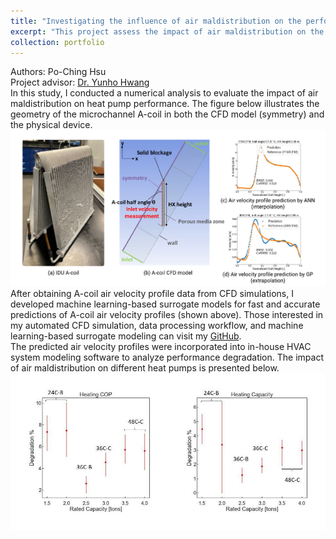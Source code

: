 ```yaml
---
title: "Investigating the influence of air maldistribution on the performance of heat pumps"
excerpt: "This project assess the impact of air maldistribution on the heat exchanger performance"
collection: portfolio
---
```

Authors: Po-Ching Hsu<br/>
Project advisor: [Dr. Yunho Hwang](https://enme.umd.edu/clark/faculty/549/Yunho-Hwang)<br/>
In this study, I conducted a numerical analysis to evaluate the impact of air maldistribution on heat pump performance. The figure below illustrates the geometry of the microchannel A-coil in both the CFD model (symmetry) and the physical device.<br/>
<img src='/images/Acoil CAD (1).jpeg'> <br/>
After obtaining A-coil air velocity profile data from CFD simulations, I developed machine learning-based surrogate models for fast and accurate predictions of A-coil air velocity profiles (shown above). Those interested in my automated CFD simulation, data processing workflow, and machine learning-based surrogate modeling can visit my [GitHub](https://github.com/PochingHsu/Acoil).<br/>
The predicted air velocity profiles were incorporated into in-house HVAC system modeling software to analyze performance degradation. The impact of air maldistribution on different heat pumps is presented below.<br/>
<img src='/images/Acoil Results.jpeg'>
